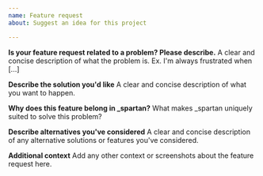 ```yaml
---
name: Feature request
about: Suggest an idea for this project

---
```


**Is your feature request related to a problem? Please describe.**
A clear and concise description of what the problem is. Ex. I'm always frustrated when [...]

**Describe the solution you'd like**
A clear and concise description of what you want to happen.

**Why does this feature belong in \_spartan?**
What makes \_spartan uniquely suited to solve this problem?

**Describe alternatives you've considered**
A clear and concise description of any alternative solutions or features you've considered.

**Additional context**
Add any other context or screenshots about the feature request here.
